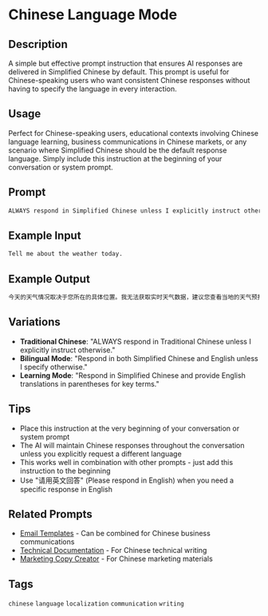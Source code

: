 # Chinese Language Mode

## Description

A simple but effective prompt instruction that ensures AI responses are delivered in Simplified Chinese by default. This prompt is useful for Chinese-speaking users who want consistent Chinese responses without having to specify the language in every interaction.

## Usage

Perfect for Chinese-speaking users, educational contexts involving Chinese language learning, business communications in Chinese markets, or any scenario where Simplified Chinese should be the default response language. Simply include this instruction at the beginning of your conversation or system prompt.

## Prompt

```markdown
ALWAYS respond in Simplified Chinese unless I explicitly instruct otherwise.
```

## Example Input

```markdown
Tell me about the weather today.
```

## Example Output

```markdown
今天的天气情况取决于您所在的具体位置。我无法获取实时天气数据，建议您查看当地的天气预报应用或网站来了解今天的具体天气情况。如果您能告诉我您所在的城市，我可以为您提供更有针对性的建议。
```

## Variations

- **Traditional Chinese**: "ALWAYS respond in Traditional Chinese unless I explicitly instruct otherwise."
- **Bilingual Mode**: "Respond in both Simplified Chinese and English unless I specify otherwise."
- **Learning Mode**: "Respond in Simplified Chinese and provide English translations in parentheses for key terms."

## Tips

- Place this instruction at the very beginning of your conversation or system prompt
- The AI will maintain Chinese responses throughout the conversation unless you explicitly request a different language
- This works well in combination with other prompts - just add this instruction to the beginning
- Use "请用英文回答" (Please respond in English) when you need a specific response in English

## Related Prompts

- [Email Templates](./email-templates.md) - Can be combined for Chinese business communications
- [Technical Documentation](./technical-documentation.md) - For Chinese technical writing
- [Marketing Copy Creator](./marketing-copy-creator.md) - For Chinese marketing materials

## Tags

`chinese` `language` `localization` `communication` `writing`
